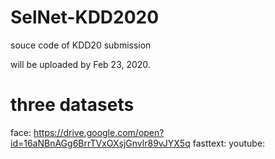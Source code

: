 # SelNet-KDD2020
souce code of KDD20 submission

will be uploaded by Feb 23, 2020.

# three datasets
face: https://drive.google.com/open?id=16aNBnAGg6BrrTVxOXsjGnvlr89vJYX5q
fasttext:
youtube:
